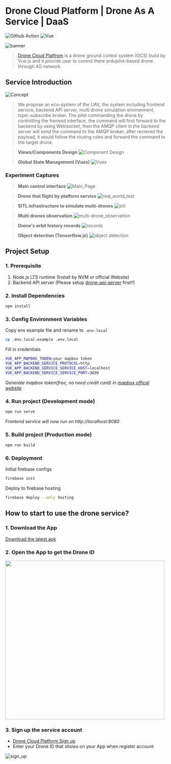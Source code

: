 # Drone Cloud Platform | Drone As A Service | DaaS 

![Github Action](https://github.com/waiting33118/drone-cloud-platform3.0/actions/workflows/deployment.yml/badge.svg)
![Vue](https://img.shields.io/badge/Vue.js-35495E?logo=vue.js&logoColor=4FC08D)

![banner](./public/img/github_readme_banner.png)

> [Drone Cloud Platfrom](https://aiotlab-drone-cloud.web.app/) is a drone ground control system (GCS) build by Vue.js and it provide user to control there ardupilot-based drone through 4G network.

## Service Introduction
![Concept](./img/eco-system%20relationship.png)

> We propose an eco-system of the UAV, the system including frontend service, backend API server, multi drone simulation environment, topic-subscribe broker. The pilot commanding the drone by controlling the fronend interface, the command will first forward to the backend by using Websocket, then the AMQP client in the backend server will send the command to the AMQP broker, after recieved the payload, it would follow the routing rules and forward the command to the target drone.

> **Views/Components Design**
![Component Design](./img/component%20tree.png)

> **Global State Management (Vuex)**
![Vuex](./img/global%20state%20usage.png)

### Experiment Captures

> **Main control interface**
![Main_Page](./img/service%20introduction.png)

> **Drone that flight by platform service**
![real_world_test](./img/flight_1.png)

> **SITL infrastructure to simulate multi-drones**
![sitl](./img/multi-drone%20simulation.png)

> **Multi drones observation**
![multi-drone_observation](./img/multi-drone%20verification%20by%20sitl.png)

> **Drone's orbit history records**
![records](./img/flight%20records.png)

> **Object detection (Tensorflow.js)**
![object detection](./img/object%20detection.png)

## Project Setup

### 1. Prerequisite

1. Node.js LTS runtime  (Install by NVM or official Website)
1. Backend API server (Please setup [drone-api-server](https://github.com/waiting33118/drone-api-server) first!!)

### 2. Install Dependencies

```bash
npm install
```

### 3. Config Environment Variables

Copy env example file and rename to `.env.local`

```bash
cp .env.local.example .env.local
```

Fill in credentials

```bash
VUE_APP_MAPBOX_TOKEN=your mapbox token
VUE_APP_BACKEND_SERVICE_PROTOCOL=http
VUE_APP_BACKEND_SERVICE_SERVICE_HOST=localhost
VUE_APP_BACKEND_SERVICE_SERVICE_PORT=3030
```

_Generate mapbox token(free, no need credit card) in [mapbox offical website](https://account.mapbox.com/access-tokens/create)_

### 4. Run project (Development mode)

```bash
npm run serve
```

_Frontend service will now run on http://localhost:8080_

### 5. Build project (Production mode)

```bash
npm run build
```

### 6. Deployment

Initial firebase configs

```bash
firebase init
```

Deploy to firebase hosting

```bash
firebase deploy --only hosting
```

## How to start to use the drone service?

### 1. Download the App

[Download the latest apk](https://github.com/waiting33118/AED-Rescue-Drone-Project-for-Android/releases)

### 2. Open the App to get the **Drone ID**

<img src="./img/drone_id_step.jpg" height="500">

### 3. Sign up the service account

- [Drone Cloud Platform Sign up](https://aiotlab-drone-cloud.web.app/signup)
- Enter your Drone ID that shows on your App when register account

![sign_up](./img/signup_step.png)
